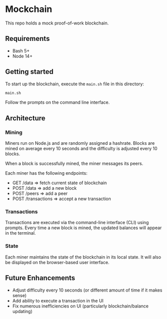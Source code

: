 # Mockchain

This repo holds a mock proof-of-work blockchain.

## Requirements

- Bash 5+
- Node 14+

## Getting started

To start up the blockchain, execute the `main.sh` file in this directory:

```bash
main.sh
```

Follow the prompts on the command line interface.

## Architecture

### Mining

Miners run on Node.js and are randomly assigned a hashrate. Blocks are mined on average every 10 seconds and the difficulty is adjusted every 10 blocks.

When a block is successfully mined, the miner messages its peers.

Each miner has the following endpoints:

- GET /data => fetch current state of blockchain
- POST /data => add a new block
- POST /peers => add a peer
- POST /transactions => accept a new transaction

### Transactions

Transactions are executed via the command-line interface (CLI) using prompts. Every time a new block is mined, the updated balances will appear in the terminal.

### State

Each miner maintains the state of the blockchain in its local state. It will also be displayed on the browser-based user interface.

## Future Enhancements

- Adjust difficulty every 10 seconds (or different amount of time if it makes sense)
- Add ability to execute a transaction in the UI
- Fix numerous inefficiencies on UI (particularly blockchain/balance updating)
